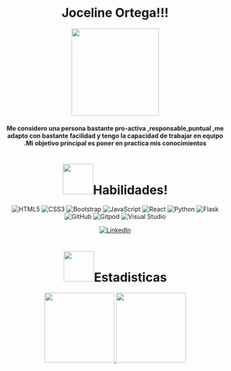 <div id="header" align="center">

  <h1 align="center"> <https://k62.kn3.net/taringa/4/5/3/5/4/1/1/turguas/0AE.gif" width="50"/>Joceline Ortega!!!</h1>    
    
<img src="https://media.giphy.com/media/2ACICsAyBtIWs/giphy.gif" width="200" />
      
  <h4 align="center">Me considero una persona bastante pro-activa ,responsable,puntual ,me adapto con bastante facilidad y tengo la
capacidad de trabajar en equipo .Mi objetivo principal es poner en practica mis conocimientos</h4>      
    
</div>

<div id="header" align="center">
 
  <h1 align="center"><img src="https://th.bing.com/th/id/R.3384faf8fbfe6527e719e5f0e2727e67?rik=Sf7nq%2bqY6sKdrw&riu=http%3a%2f%2fmumuland.m.u.pic.centerblog.net%2f347cbff8.gif&ehk=qNI50wKINoocqLU3SBmBO66I8KqcnZtLVE6WYEvNFnM%3d&risl=&pid=ImgRaw&r=0" width="70"/>Habilidades!</h1     
</div>

 

![HTML5](https://img.shields.io/badge/html5-%23E34F26.svg?style=for-the-badge&logo=html5&logoColor=white)
![CSS3](https://img.shields.io/badge/css3-%231572B6.svg?style=for-the-badge&logo=css3&logoColor=white) 
![Bootstrap](https://img.shields.io/badge/bootstrap-%23563D7C.svg?style=for-the-badge&logo=bootstrap&logoColor=white)
![JavaScript](https://img.shields.io/badge/javascript-%23323330.svg?style=for-the-badge&logo=javascript&logoColor=%23F7DF1E)
![React](https://img.shields.io/badge/react-%2320232a.svg?style=for-the-badge&logo=react&logoColor=%2361DAFB)
![Python](https://img.shields.io/badge/python-3670A0?style=for-the-badge&logo=python&logoColor=ffdd54)
![Flask](https://img.shields.io/badge/flask-%23000.svg?style=for-the-badge&logo=flask&logoColor=white)
![GitHub](https://img.shields.io/badge/github-%23121011.svg?style=for-the-badge&logo=github&logoColor=white)
![Gitpod](https://img.shields.io/badge/gitpod-f06611.svg?style=for-the-badge&logo=gitpod&logoColor=white)
![Visual Studio](https://img.shields.io/badge/Visual%20Studio-5C2D91.svg?style=for-the-badge&logo=visual-studio&logoColor=white)


<a href="" target="_blank"> ![LinkedIn](https://img.shields.io/badge/linkedin-%230077B5.svg?style=for-the-badge&logo=linkedin&logoColor=white)</a>
    
   
      
    
  <h1 align="center"><img src="https://media.tenor.com/images/887963f99c02c8990c1e488f64917134/tenor.gif" width="70"/>Estadisticas</h1>

<a href="https://github.com/joce2311">
    <img height="160rem" src="https://github-readme-stats.vercel.app/api?username=joce2311&show_icons=true&theme=dracula&include_all_commits=true&count_private=true"/>
    <img height="160em" src="https://github-readme-stats.vercel.app/api/top-langs/?username=joce2311&layout=compact&langs_count=7&theme=dracula"/>
    
  
      
      
      

 
    
    
